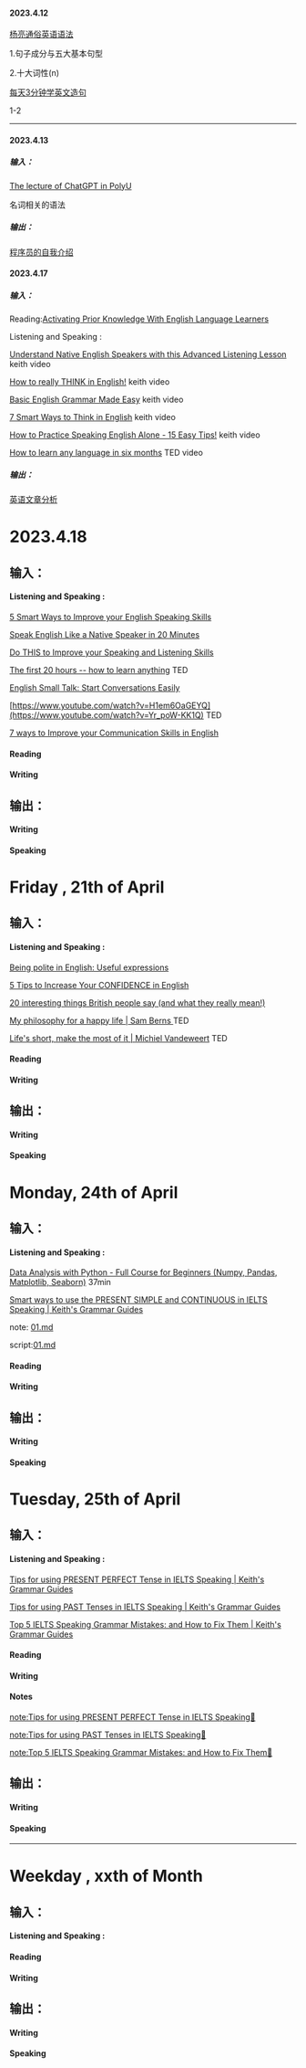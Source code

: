 
#### 2023.4.12

[杨亮通俗英语语法](https://www.bilibili.com/video/BV1xL411S77H?p=4&vd_source=29f1413980f493b68d14f7176e7144a3)

1.句子成分与五大基本句型

2.十大词性(n)

[每天3分钟学英文造句](https://www.bilibili.com/video/BV1f14y1A7ax?p=2&vd_source=29f1413980f493b68d14f7176e7144a3)

1-2

--------------------------------------------------

#### 2023.4.13

##### 输入：

[The lecture of ChatGPT in PolyU](https://github.com/fltenwall/The-English-For-Programmer/blob/main/%E7%A8%8B%E5%BA%8F%E5%91%98%E7%9B%B8%E5%85%B3%E8%8B%B1%E8%AF%AD/ChatGPT.md)

名词相关的语法

##### 输出：

[程序员的自我介绍](https://github.com/fltenwall/The-English-For-Programmer/blob/main/%E7%A8%8B%E5%BA%8F%E5%91%98%E7%9B%B8%E5%85%B3%E8%8B%B1%E8%AF%AD/%E7%A8%8B%E5%BA%8F%E5%91%98%E7%9A%84%E8%87%AA%E6%88%91%E4%BB%8B%E7%BB%8D.md)


#### 2023.4.17

##### 输入：

Reading:[Activating Prior Knowledge With English Language Learners](https://www.edutopia.org/article/activating-prior-knowledge-english-language-learners)

Listening and Speaking :

[Understand Native English Speakers with this Advanced Listening Lesson](https://www.youtube.com/watch?v=D6_qpaSxAQc) keith video 

[How to really THINK in English!](https://www.youtube.com/watch?v=6HhzNgiK_CE) keith video

[Basic English Grammar Made Easy](https://www.youtube.com/watch?v=28vxXnY3PL4) keith video

[7 Smart Ways to Think in English](https://www.youtube.com/watch?v=l2Z1_wNTmJc) keith  video

[How to Practice Speaking English Alone - 15 Easy Tips!](https://www.youtube.com/watch?v=9gpmxN5SlNM) keith  video

[How to learn any language in six months](https://www.youtube.com/watch?v=d0yGdNEWdn0) TED video

##### 输出：

[英语文章分析](https://github.com/fltenwall/The-English-For-Programmer/blob/main/%E6%AF%8F%E6%97%A5%E8%BE%93%E5%87%BA/input.md)

# 2023.4.18

## 输入：
#### Listening and Speaking :

[5 Smart Ways to Improve your English Speaking Skills](https://www.youtube.com/watch?v=MdUkC7Vz3rg)

[Speak English Like a Native Speaker in 20 Minutes](https://www.youtube.com/watch?v=Whetyw1aUyU)

[Do THIS to Improve your Speaking and Listening Skills](https://www.youtube.com/watch?v=52MSH5pmHk0)

[The first 20 hours -- how to learn anything](https://www.youtube.com/watch?v=5MgBikgcWnY) TED

[English Small Talk: Start Conversations Easily](https://www.youtube.com/watch?v=H1em6OaGEYQ)

[https://www.youtube.com/watch?v=H1em6OaGEYQ](https://www.youtube.com/watch?v=Yr_poW-KK1Q) TED

[7 ways to Improve your Communication Skills in English](https://www.youtube.com/watch?v=aQcj7K33MX4)

#### Reading 


#### Writing 

## 输出：

#### Writing

#### Speaking

# Friday , 21th of April 

## 输入：

#### Listening and Speaking :

[Being polite in English: Useful expressions](https://www.youtube.com/watch?v=ii3Lkha7Hvw)

[5 Tips to Increase Your CONFIDENCE in English](https://www.youtube.com/watch?v=WeIc_f4Czys)

[20 interesting things British people say (and what they really mean!)](https://www.youtube.com/watch?v=SAqq3crdQ9Q)

[My philosophy for a happy life | Sam Berns ](https://www.youtube.com/watch?v=36m1o-tM05g) TED

[Life's short, make the most of it | Michiel Vandeweert](https://www.youtube.com/watch?v=lFZvLeMbJ_U) TED

#### Reading 


#### Writing 

## 输出：

#### Writing

#### Speaking

# Monday, 24th of April

## 输入：

#### Listening and Speaking :

[Data Analysis with Python - Full Course for Beginners (Numpy, Pandas, Matplotlib, Seaborn)](https://www.youtube.com/watch?v=r-uOLxNrNk8) 37min 

[Smart ways to use the PRESENT SIMPLE and CONTINUOUS in IELTS Speaking | Keith's Grammar Guides](https://www.youtube.com/watch?v=FmIvoj4MIHI)

note: [01.md](https://github.com/fltenwall/The-English-For-Programmer/tree/main/900/Notes)

script:[01.md](https://github.com/fltenwall/The-English-For-Programmer/blob/main/900/Scripts/01%20Smart%20ways%20to%20use%20the%20PRESENT%20SIMPLE%20and%20CONTINUOUS%20in%20IELTS%20Speaking.md)

#### Reading 


#### Writing 

## 输出：

#### Writing

#### Speaking

# Tuesday, 25th of April 

## 输入：

#### Listening and Speaking :

[Tips for using PRESENT PERFECT Tense in IELTS Speaking | Keith's Grammar Guides](https://www.youtube.com/watch?v=HfmTfekKt8g)

[Tips for using PAST Tenses in IELTS Speaking | Keith's Grammar Guides](https://www.youtube.com/watch?v=0A4sjPj0LZo)

[Top 5 IELTS Speaking Grammar Mistakes: and How to Fix Them | Keith's Grammar Guides](https://www.youtube.com/watch?v=b5ltukSgXRs)


#### Reading 
#### Writing 

#### Notes

[note:Tips for using PRESENT PERFECT Tense in IELTS Speaking📒](https://github.com/fltenwall/The-English-For-Programmer/blob/main/900/Notes/02%20Tips%20for%20using%20PRESENT%20PERFECT%20Tense%20in%20IELTS%20Speaking.md)

[note:Tips for using PAST Tenses in IELTS Speaking📒](https://github.com/fltenwall/The-English-For-Programmer/blob/main/900/Notes/03%20Tips%20for%20using%20PAST%20Tenses%20in%20IELTS%20Speaking.md)

[note:Top 5 IELTS Speaking Grammar Mistakes: and How to Fix Them📒](https://github.com/fltenwall/The-English-For-Programmer/blob/main/900/Notes/04%20Top%205%20IELTS%20Speaking%20Grammar%20Mistakes.md)

## 输出：

#### Writing

#### Speaking


----------------------------------------
# Weekday , xxth of Month 

## 输入：

#### Listening and Speaking :

#### Reading 


#### Writing 

## 输出：

#### Writing

#### Speaking